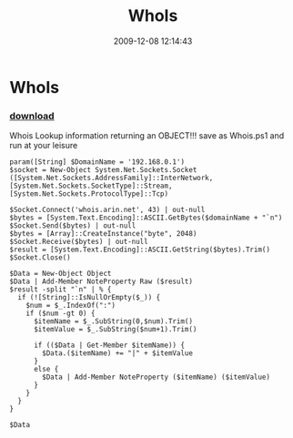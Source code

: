﻿---
pid:            1515
poster:         CrazyDave
title:          WhoIs
date:           2009-12-08 12:14:43
format:         posh
parent:         0
parent:         0

---

# WhoIs

### [download](1515.ps1)

Whois Lookup information returning an OBJECT!!! save as Whois.ps1 and run at your leisure

```posh
param([String] $DomainName = '192.168.0.1')
$socket = New-Object System.Net.Sockets.Socket ([System.Net.Sockets.AddressFamily]::InterNetwork, [System.Net.Sockets.SocketType]::Stream, [System.Net.Sockets.ProtocolType]::Tcp)

$Socket.Connect('whois.arin.net', 43) | out-null
$bytes = [System.Text.Encoding]::ASCII.GetBytes($domainName + "`n")
$Socket.Send($bytes) | out-null
$bytes = [Array]::CreateInstance("byte", 2048)
$Socket.Receive($bytes) | out-null
$result = [System.Text.Encoding]::ASCII.GetString($bytes).Trim()
$Socket.Close()

$Data = New-Object Object
$Data | Add-Member NoteProperty Raw ($result)
$result -split "`n" | % {
  if (![String]::IsNullOrEmpty($_)) {
    $num = $_.IndexOf(":")    
    if ($num -gt 0) {
      $itemName = $_.SubString(0,$num).Trim()
      $itemValue = $_.SubString($num+1).Trim()
      
      if (($Data | Get-Member $itemName)) {
        $Data.($itemName) += "|" + $itemValue
      }
      else {
        $Data | Add-Member NoteProperty ($itemName) ($itemValue)
      }
    }
  }
}

$Data
```
